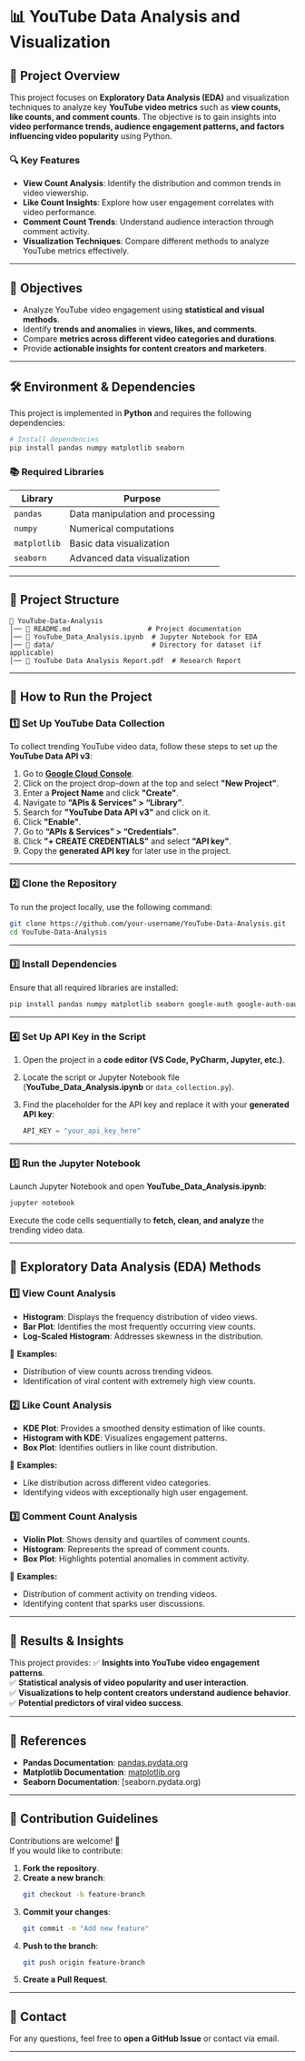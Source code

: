 # 📊 **YouTube Data Analysis and Visualization**

## 📝 **Project Overview**
This project focuses on **Exploratory Data Analysis (EDA)** and visualization techniques to analyze key **YouTube video metrics** such as **view counts, like counts, and comment counts**. The objective is to gain insights into **video performance trends, audience engagement patterns, and factors influencing video popularity** using Python.

### 🔍 **Key Features**
- **View Count Analysis**: Identify the distribution and common trends in video viewership.
- **Like Count Insights**: Explore how user engagement correlates with video performance.
- **Comment Count Trends**: Understand audience interaction through comment activity.
- **Visualization Techniques**: Compare different methods to analyze YouTube metrics effectively.

---

## 🎯 **Objectives**
- Analyze YouTube video engagement using **statistical and visual methods**.
- Identify **trends and anomalies** in **views, likes, and comments**.
- Compare **metrics across different video categories and durations**.
- Provide **actionable insights for content creators and marketers**.

---

## 🛠️ **Environment & Dependencies**
This project is implemented in **Python** and requires the following dependencies:

```sh
# Install dependencies
pip install pandas numpy matplotlib seaborn
```

### 📚 **Required Libraries**
| Library    | Purpose                                   |
|------------|-------------------------------------------|
| `pandas`   | Data manipulation and processing         |
| `numpy`    | Numerical computations                   |
| `matplotlib` | Basic data visualization                |
| `seaborn`  | Advanced data visualization              |

---

## 📂 **Project Structure**
```plaintext
📁 YouTube-Data-Analysis
│── 📄 README.md                   # Project documentation
│── 📄 YouTube_Data_Analysis.ipynb  # Jupyter Notebook for EDA
│── 📁 data/                        # Directory for dataset (if applicable)
│── 📄 YouTube Data Analysis Report.pdf  # Research Report
```


---

## 🚀 **How to Run the Project**
### 1️⃣ **Set Up YouTube Data Collection**
To collect trending YouTube video data, follow these steps to set up the **YouTube Data API v3**:

1. Go to **[Google Cloud Console](https://console.cloud.google.com/)**.
2. Click on the project drop-down at the top and select **"New Project"**.
3. Enter a **Project Name** and click **"Create"**.
4. Navigate to **“APIs & Services” > “Library”**.
5. Search for **"YouTube Data API v3"** and click on it.
6. Click **"Enable"**.
7. Go to **“APIs & Services” > “Credentials”**.
8. Click **"+ CREATE CREDENTIALS"** and select **"API key"**.
9. Copy the **generated API key** for later use in the project.

---

### 2️⃣ **Clone the Repository**
To run the project locally, use the following command:

```sh
git clone https://github.com/your-username/YouTube-Data-Analysis.git
cd YouTube-Data-Analysis
```

---

### 3️⃣ **Install Dependencies**
Ensure that all required libraries are installed:

```sh
pip install pandas numpy matplotlib seaborn google-auth google-auth-oauthlib google-auth-httplib2 googleapiclient
```

---

### 4️⃣ **Set Up API Key in the Script**
1. Open the project in a **code editor (VS Code, PyCharm, Jupyter, etc.)**.
2. Locate the script or Jupyter Notebook file (**YouTube_Data_Analysis.ipynb** or `data_collection.py`).
3. Find the placeholder for the API key and replace it with your **generated API key**:

   ```python
   API_KEY = "your_api_key_here"
   ```

---

### 5️⃣ **Run the Jupyter Notebook**
Launch Jupyter Notebook and open **YouTube_Data_Analysis.ipynb**:

```sh
jupyter notebook
```

Execute the code cells sequentially to **fetch, clean, and analyze** the trending video data.

---


## 📌 **Exploratory Data Analysis (EDA) Methods**
### **1️⃣ View Count Analysis**
- **Histogram**: Displays the frequency distribution of video views.
- **Bar Plot**: Identifies the most frequently occurring view counts.
- **Log-Scaled Histogram**: Addresses skewness in the distribution.

📌 **Examples:**
- Distribution of view counts across trending videos.
- Identification of viral content with extremely high view counts.

### **2️⃣ Like Count Analysis**
- **KDE Plot**: Provides a smoothed density estimation of like counts.
- **Histogram with KDE**: Visualizes engagement patterns.
- **Box Plot**: Identifies outliers in like count distribution.

📌 **Examples:**
- Like distribution across different video categories.
- Identifying videos with exceptionally high user engagement.

### **3️⃣ Comment Count Analysis**
- **Violin Plot**: Shows density and quartiles of comment counts.
- **Histogram**: Represents the spread of comment counts.
- **Box Plot**: Highlights potential anomalies in comment activity.

📌 **Examples:**
- Distribution of comment activity on trending videos.
- Identifying content that sparks user discussions.

---

## 📜 **Results & Insights**
This project provides:
✅ **Insights into YouTube video engagement patterns**.  
✅ **Statistical analysis of video popularity and user interaction**.  
✅ **Visualizations to help content creators understand audience behavior**.  
✅ **Potential predictors of viral video success**.  

---

## 📄 **References**
- **Pandas Documentation**: [pandas.pydata.org](https://pandas.pydata.org)  
- **Matplotlib Documentation**: [matplotlib.org](https://matplotlib.org)  
- **Seaborn Documentation**: [seaborn.pydata.org)  

---

## 🤝 **Contribution Guidelines**
Contributions are welcome! 🎉  
If you would like to contribute:
1. **Fork the repository**.
2. **Create a new branch**:  
   ```sh
   git checkout -b feature-branch
   ```
3. **Commit your changes**:  
   ```sh
   git commit -m "Add new feature"
   ```
4. **Push to the branch**:  
   ```sh
   git push origin feature-branch
   ```
5. **Create a Pull Request**.

---

## 📧 **Contact**
For any questions, feel free to **open a GitHub Issue** or contact via email.

---
